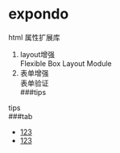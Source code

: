 expondo
=======

html 属性扩展库  
1. layout增强  
   Flexible Box Layout Module  
2. 表单增强  
   表单验证  
###tips
<div data-tips="this is a tips">tips</div>
###tab
<div data-tab>
 <ul>
  <li><a href="#.tab1">123</a></li>
  <li><a href="#.tab2">123</a></li>
 </ul>
<div class="tab1"></div>
<div class="tab2"></div>
  

</div>